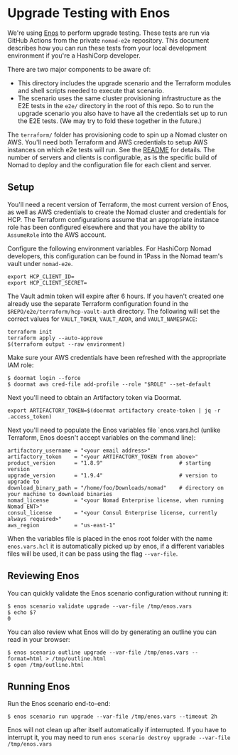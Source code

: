 # Upgrade Testing with Enos

We're using [Enos](https://github.com/hashicorp/enos) to perform upgrade
testing. These tests are run via GitHub Actions from the private `nomad-e2e`
repository. This document describes how you can run these tests from your local
development environment if you're a HashiCorp developer.

There are two major components to be aware of:
* This directory includes the upgrade scenario and the Terraform modules and
  shell scripts needed to execute that scenario.
* The scenario uses the same cluster provisioning infrastructure as the E2E
  tests in the `e2e/` directory in the root of this repo. So to run the upgrade
  scenario you also have to have all the credentials set up to run the E2E
  tests. (We may try to fold these together in the future.)

The `terraform/` folder has provisioning code to spin up a Nomad cluster on
AWS. You'll need both Terraform and AWS credentials to setup AWS instances on
which e2e tests will run. See the
[README](https://github.com/hashicorp/nomad/blob/main/e2e/terraform/README.md)
for details. The number of servers and clients is configurable, as is the
specific build of Nomad to deploy and the configuration file for each client
and server.

## Setup

You'll need a recent version of Terraform, the most current version of Enos, as
well as AWS credentials to create the Nomad cluster and credentials for HCP. The
Terraform configurations assume that an appropriate instance role has been
configured elsewhere and that you have the ability to `AssumeRole` into the AWS
account.

Configure the following environment variables. For HashiCorp Nomad developers,
this configuration can be found in 1Pass in the Nomad team's vault under
`nomad-e2e`.

```
export HCP_CLIENT_ID=
export HCP_CLIENT_SECRET=
```

The Vault admin token will expire after 6 hours. If you haven't created one
already use the separate Terraform configuration found in the
`$REPO/e2e/terraform/hcp-vault-auth` directory. The following will set the correct
values for `VAULT_TOKEN`, `VAULT_ADDR`, and `VAULT_NAMESPACE`:

```
terraform init
terraform apply --auto-approve
$(terraform output --raw environment)
```

Make sure your AWS credentials have been refreshed with the appropriate IAM role:

```
$ doormat login --force
$ doormat aws cred-file add-profile --role "$ROLE" --set-default
```

Next you'll need to obtain an Artifactory token via Doormat.

```
export ARTIFACTORY_TOKEN=$(doormat artifactory create-token | jq -r .access_token)
```

Next you'll need to populate the Enos variables file `enos.vars.hcl (unlike
Terraform, Enos doesn't accept variables on the command line):

```hcl
artifactory_username = "<your email address>"
artifactory_token    = "<your ARTIFACTORY_TOKEN from above>"
product_version      = "1.8.9"                        # starting version
upgrade_version      = "1.9.4"                        # version to upgrade to
download_binary_path = "/home/foo/Downloads/nomad"    # directory on your machine to download binaries
nomad_license        = "<your Nomad Enterprise license, when running Nomad ENT>"
consul_license       = "<your Consul Enterprise license, currently always required>"
aws_region           = "us-east-1"
```

When the variables file is placed in the enos root folder with the name 
`enos.vars.hcl` it is automatically picked up by enos, if a different variables 
files will be used, it can be pass using the flag `--var-file`.

## Reviewing Enos

You can quickly validate the Enos scenario configuration without running it:

```
$ enos scenario validate upgrade --var-file /tmp/enos.vars
$ echo $?
0
```

You can also review what Enos will do by generating an outline you can read in
your browser:

```
$ enos scenario outline upgrade --var-file /tmp/enos.vars --format=html > /tmp/outline.html
$ open /tmp/outline.html
```

## Running Enos

Run the Enos scenario end-to-end:

```
$ enos scenario run upgrade --var-file /tmp/enos.vars --timeout 2h
```

Enos will not clean up after itself automatically if interrupted. If you have to
interrupt it, you may need to run `enos scenario destroy upgrade --var-file
/tmp/enos.vars `
